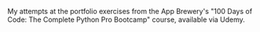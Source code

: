 My attempts at the portfolio exercises from the App Brewery's "100 Days of Code: The Complete Python Pro Bootcamp" course, available via Udemy.
